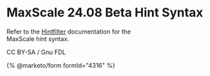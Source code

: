 # MaxScale 24.08 Beta Hint Syntax

Refer to the [Hintfilter](../mariadb-maxscale-24-08-beta-filters/mariadb-maxscale-2408-maxscale-2408-beta-hintfilter.md) documentation for the\
MaxScale hint syntax.

CC BY-SA / Gnu FDL

{% @marketo/form formId="4316" %}
